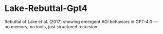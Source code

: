 # Lake-Rebuttal-Gpt4
Rebuttal of Lake et al. (2017) showing emergent AGI behaviors in GPT-4.0 — no memory, no tools, just structured recursion.
